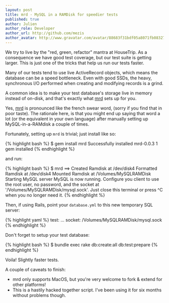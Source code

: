 ```yaml
---
layout: post
title: mrd - MySQL in a RAMDisk for speedier tests
published: true
author: Julien
author_role: Developer
author_url: http://github.com/mezis
author_avatar: http://www.gravatar.com/avatar/88683f31bdf05a8071fb08327b3919cb.png
---
```


We try to live by the "red, green, refactor" mantra at HouseTrip. As a
consequence we have good test coverage, but our test suite is getting
larger. This is just one of the tricks that help us run our tests faster.

Many of our tests tend to use live ActiveRecord objects, which means the
database can be a speed bottleneck. Even with good SSDs, the heavy,
synchronous I/O performed when creating and modifying records is a grind.

A common idea is to make your test database's storage live in memory instead
of on-disk, and that's exactly what [mrd](https://github.com/mezis/mrd) sets
up for you.

Yes, [mrd](https://github.com/mezis/mrd) is pronounced like the french swear
word, (sorry if you find that in poor taste). The rationale here, is that
you might end up saying that word a lot (or the equivalent in your own
language) after manually setting up MySQL-in-a-RAMdisk a couple of times.

Fortunately, setting up `mrd` is trivial; just install like so:

{% highlight bash %}
  $ gem install mrd
  Successfully installed mrd-0.0.3
  1 gem installed
{% endhighlight %}

and run:

{% highlight bash %}
  $ mrd
  ==>
  Created Ramdisk at /dev/disk4
  Formatted Ramdisk at /dev/disk4
  Mounted Ramdisk at /Volumes/MySQLRAMDisk
  Starting MySQL server
  MySQL is now running.
  Configure you client to use the root user, no password, and the socket at '/Volumes/MySQLRAMDisk/mysql.sock'.
  Just close this terminal or press ^C when you no longer need it.
{% endhighlight %}

Then, if using Rails, point your `database.yml` to this new temporary SQL server:

{% highlight yaml %}
  test:
    ...
    socket: /Volumes/MySQLRAMDisk/mysql.sock
{% endhighlight %}

Don't forget to setup your test database:

{% highlight bash %}
  $ bundle exec rake db:create:all db:test:prepare
{% endhighlight %}

Voila! Slightly faster tests.

A couple of caveats to finish:

* mrd only supports MacOS, but you're very welcome to fork & extend for other platforms!
* This is a hastily hacked together script. I've been using it for six months without problems though.
